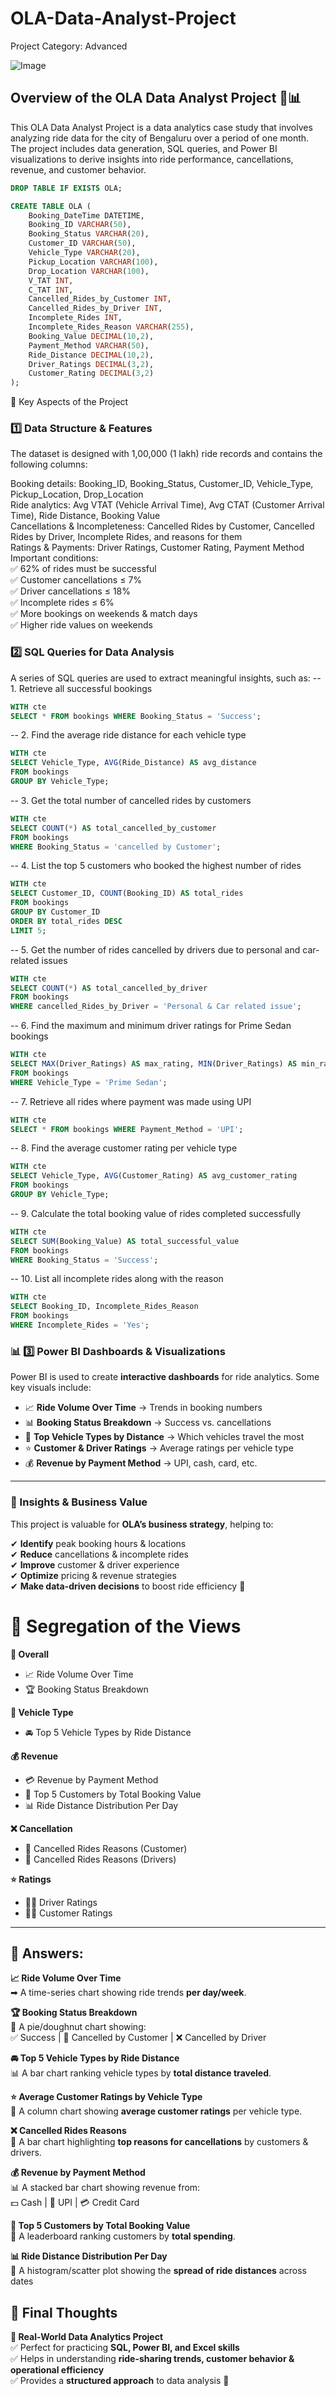# OLA-Data-Analyst-Project 
Project Category: Advanced

![Image](https://github.com/user-attachments/assets/2a90f0f1-4d27-49d6-9881-1273e6960714)

## Overview of the OLA Data Analyst Project 🚖📊
This OLA Data Analyst Project is a data analytics case study that involves analyzing ride data for the city of Bengaluru over a period of one month. The project includes data generation, SQL queries, and Power BI visualizations to derive insights into ride performance, cancellations, revenue, and customer behavior.

```sql
DROP TABLE IF EXISTS OLA;

CREATE TABLE OLA (
    Booking_DateTime DATETIME,
    Booking_ID VARCHAR(50),
    Booking_Status VARCHAR(20),
    Customer_ID VARCHAR(50),
    Vehicle_Type VARCHAR(20),
    Pickup_Location VARCHAR(100),
    Drop_Location VARCHAR(100),
    V_TAT INT,
    C_TAT INT,
    Cancelled_Rides_by_Customer INT,
    Cancelled_Rides_by_Driver INT,
    Incomplete_Rides INT,
    Incomplete_Rides_Reason VARCHAR(255),
    Booking_Value DECIMAL(10,2),
    Payment_Method VARCHAR(50),
    Ride_Distance DECIMAL(10,2),
    Driver_Ratings DECIMAL(3,2),
    Customer_Rating DECIMAL(3,2)
);
```

🔹 Key Aspects of the Project

### 1️⃣ Data Structure & Features
The dataset is designed with 1,00,000 (1 lakh) ride records and contains the following columns:<br>

Booking details: Booking_ID, Booking_Status, Customer_ID, Vehicle_Type, Pickup_Location, Drop_Location<br>
Ride analytics: Avg VTAT (Vehicle Arrival Time), Avg CTAT (Customer Arrival Time), Ride Distance, Booking Value<br>
Cancellations & Incompleteness: Cancelled Rides by Customer, Cancelled Rides by Driver, Incomplete Rides, and reasons for them<br>
Ratings & Payments: Driver Ratings, Customer Rating, Payment Method<br>
Important conditions:<br>
✅ 62% of rides must be successful<br>
✅ Customer cancellations ≤ 7%<br>
✅ Driver cancellations ≤ 18%<br>
✅ Incomplete rides ≤ 6%<br>
✅ More bookings on weekends & match days<br>
✅ Higher ride values on weekends

### 2️⃣ SQL Queries for Data Analysis
A series of SQL queries are used to extract meaningful insights, such as:
-- 1. Retrieve all successful bookings
```sql
WITH cte
SELECT * FROM bookings WHERE Booking_Status = 'Success';
```

-- 2. Find the average ride distance for each vehicle type
```sql
WITH cte
SELECT Vehicle_Type, AVG(Ride_Distance) AS avg_distance 
FROM bookings 
GROUP BY Vehicle_Type;
```

-- 3. Get the total number of cancelled rides by customers
```sql
WITH cte
SELECT COUNT(*) AS total_cancelled_by_customer 
FROM bookings 
WHERE Booking_Status = 'cancelled by Customer';
```

-- 4. List the top 5 customers who booked the highest number of rides
```sql
WITH cte
SELECT Customer_ID, COUNT(Booking_ID) AS total_rides 
FROM bookings 
GROUP BY Customer_ID 
ORDER BY total_rides DESC 
LIMIT 5;
```

-- 5. Get the number of rides cancelled by drivers due to personal and car-related issues
```sql
WITH cte
SELECT COUNT(*) AS total_cancelled_by_driver 
FROM bookings 
WHERE cancelled_Rides_by_Driver = 'Personal & Car related issue';
```

-- 6. Find the maximum and minimum driver ratings for Prime Sedan bookings
```sql
WITH cte
SELECT MAX(Driver_Ratings) AS max_rating, MIN(Driver_Ratings) AS min_rating 
FROM bookings 
WHERE Vehicle_Type = 'Prime Sedan';
```

-- 7. Retrieve all rides where payment was made using UPI
```sql
WITH cte
SELECT * FROM bookings WHERE Payment_Method = 'UPI';
```

-- 8. Find the average customer rating per vehicle type
```sql
WITH cte
SELECT Vehicle_Type, AVG(Customer_Rating) AS avg_customer_rating 
FROM bookings 
GROUP BY Vehicle_Type;
```

-- 9. Calculate the total booking value of rides completed successfully
```sql
WITH cte
SELECT SUM(Booking_Value) AS total_successful_value 
FROM bookings 
WHERE Booking_Status = 'Success';
```

-- 10. List all incomplete rides along with the reason
```sql
WITH cte
SELECT Booking_ID, Incomplete_Rides_Reason 
FROM bookings 
WHERE Incomplete_Rides = 'Yes';
```

### **📊 3️⃣ Power BI Dashboards & Visualizations**  
Power BI is used to create **interactive dashboards** for ride analytics. Some key visuals include:  

- 📈 **Ride Volume Over Time** → Trends in booking numbers  
- 📊 **Booking Status Breakdown** → Success vs. cancellations  
- 🚗 **Top Vehicle Types by Distance** → Which vehicles travel the most  
- ⭐ **Customer & Driver Ratings** → Average ratings per vehicle type  
- 💰 **Revenue by Payment Method** → UPI, cash, card, etc.  

---

### **🔹 Insights & Business Value**  
This project is valuable for **OLA’s business strategy**, helping to:  

✔ **Identify** peak booking hours & locations  
✔ **Reduce** cancellations & incomplete rides  
✔ **Improve** customer & driver experience  
✔ **Optimize** pricing & revenue strategies  
✔ **Make data-driven decisions** to boost ride efficiency 🚀  


# 🔹 Segregation of the Views

**📌 Overall**
- 📈 Ride Volume Over Time
- 🏆 Booking Status Breakdown

**🚗 Vehicle Type**
- 🚘 Top 5 Vehicle Types by Ride Distance

**💰 Revenue**
- 💳 Revenue by Payment Method
- 👥 Top 5 Customers by Total Booking Value
- 📊 Ride Distance Distribution Per Day

**❌ Cancellation**
- 🚦 Cancelled Rides Reasons (Customer)
- 🛑 Cancelled Rides Reasons (Drivers)

**⭐ Ratings**
- 👨‍✈️ Driver Ratings
- 🧑‍💼 Customer Ratings

---

## 🔹 Answers:

**📈 Ride Volume Over Time**  
➡ A time-series chart showing ride trends **per day/week**.

**🏆 Booking Status Breakdown**  
🔵 A pie/doughnut chart showing:  
✅ Success | 🚫 Cancelled by Customer | ❌ Cancelled by Driver  

**🚘 Top 5 Vehicle Types by Ride Distance**  
📊 A bar chart ranking vehicle types by **total distance traveled**.

**⭐ Average Customer Ratings by Vehicle Type**  
📏 A column chart showing **average customer ratings** per vehicle type.

**❌ Cancelled Rides Reasons**  
📌 A bar chart highlighting **top reasons for cancellations** by customers & drivers.

**💰 Revenue by Payment Method**  
📊 A stacked bar chart showing revenue from:  
💵 Cash | 📲 UPI | 💳 Credit Card  

**👥 Top 5 Customers by Total Booking Value**  
🏅 A leaderboard ranking customers by **total spending**.

**📊 Ride Distance Distribution Per Day**  
📌 A histogram/scatter plot showing the **spread of ride distances** across dates


## 🎯 Final Thoughts
**📌 Real-World Data Analytics Project**  
✅ Perfect for practicing **SQL, Power BI, and Excel skills**  
✅ Helps in understanding **ride-sharing trends, customer behavior & operational efficiency**  
✅ Provides a **structured approach** to data analysis 🚀  

